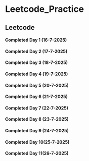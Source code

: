 # Leetcode_Practice

## Leetcode

#### Completed Day 1 (16-7-2025)
#### Completed Day 2 (17-7-2025)
#### Completed Day 3 (18-7-2025) 
#### Completed Day 4 (19-7-2025)
#### Completed Day 5 (20-7-2025)
#### Completed Day 6 (21-7-2025)
#### Completed Day 7 (22-7-2025)
#### Completed Day 8 (23-7-2025)
#### Completed Day 9 (24-7-2025)
#### Completed Day 10(25-7-2025)
#### Completed Day 11(26-7-2025)
